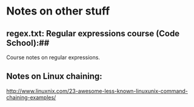 # Notes on other stuff #

## regex.txt: Regular expressions course (Code School):##

Course notes on regular expressions.


## Notes on Linux chaining: ##

http://www.linuxnix.com/23-awesome-less-known-linuxunix-command-chaining-examples/